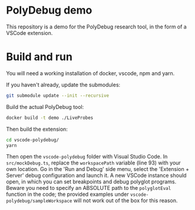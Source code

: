 # PolyDebug demo

This repository is a demo for the PolyDebug research tool, in the form of a VSCode extension.

# Build and run

You will need a working installation of docker, vscode, npm and yarn.

If you haven't already, update the submodules:

```bash
git submodule update --init --recursive
```

Build the actual PolyDebug tool:

```bash
docker build -t demo ./LiveProbes
```

Then build the extension:

```bash
cd vscode-polydebug/
yarn
```

Then open the `vscode-polydebug` folder with Visual Studio Code. In `src/mockDebug.ts`, replace the `workspacePath` variable (line 93) with your own location.
Go in the 'Run and Debug' side menu, select the 'Extension + Server' debug configuration and launch it. 
A new VSCode instance should open, in which you can set breakpoints and debug polyglot programs.
Beware you need to specify an ABSOLUTE path to the `polyglotEval` function in the code; the provided examples under `vscode-polydebug/sampleWorkspace` will not work out of the box for this reason.